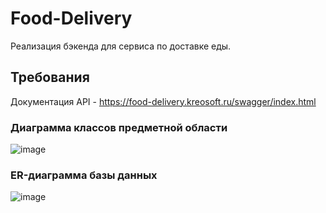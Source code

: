 # Food-Delivery
Реализация бэкенда для сервиса по доставке еды.
## Требования
Документация API - https://food-delivery.kreosoft.ru/swagger/index.html
### Диаграмма классов предметной области
![image](https://user-images.githubusercontent.com/80825993/217759478-baee914a-4829-41f7-8155-44f2fc8ac3a3.png)

### ER-диаграмма базы данных
![image](https://user-images.githubusercontent.com/80825993/217759125-baec00d2-a3a3-499a-a563-d020e1d7ae15.png)
